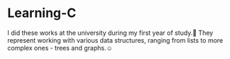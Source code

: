 # Learning-C

I did these works at the university during my first year of study.🥹
They represent working with various data structures, ranging from lists to more complex ones - trees and graphs.☺️
